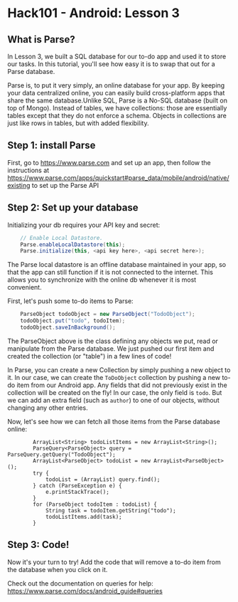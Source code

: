 # Hack101 - Android: Lesson 3 #


What is Parse?
--------------------

In Lesson 3, we built a SQL database for our to-do app and used it to store our tasks. In this tutorial, you'll see how easy it is to swap that out for a Parse database. 

Parse is, to put it very simply, an online database for your app. By keeping your data centralized online, you can easily build cross-platform apps that share the same database.Unlike SQL, Parse is a No-SQL database (built on top of Mongo). Instead of tables, we have collections: those are essentially tables except that they do not enforce a schema. Objects in collections are just like rows in tables, but with added flexibility. 

Step 1: install Parse 
---------------------------------------------

First, go to https://www.parse.com and set up an app, then follow the instructions at https://www.parse.com/apps/quickstart#parse_data/mobile/android/native/existing to set up the Parse API
 

Step 2: Set up your database
---------------------------------------------

Initializing your db requires your API key and secret:

```java
    // Enable Local Datastore.
    Parse.enableLocalDatastore(this);
    Parse.initialize(this, <api key here>, <api secret here>);
```
The Parse local datastore is an offline database maintained in your app, so that the app can still function if it is not connected to the internet. This allows you to synchronize with the online db whenever it is most convenient.

First, let's push some to-do items to Parse:

```java
    ParseObject todoObject = new ParseObject("TodoObject");
    todoObject.put("todo", todoItem);
    todoObject.saveInBackground();
```

The ParseObject above is the class defining any objects we put, read or manipulate from the Parse database. We just pushed our first item and created the collection (or "table") in a few lines of code! 

In Parse, you can create a new Collection by simply pushing a new object to it. In our case, we can create the `ToDoObject` collection by pushing a new to-do item from our Android app. Any fields that did not previously exist in the collection will be created on the fly! In our case, the only field is `todo`. But we can add an extra field (such as `author`) to one of our objects, without changing any other entries.


Now, let's see how we can fetch all those items from the Parse database online:

````
        ArrayList<String> todoListItems = new ArrayList<String>();
        ParseQuery<ParseObject> query = ParseQuery.getQuery("TodoObject");
        ArrayList<ParseObject> todoList = new ArrayList<ParseObject>();
        try {
            todoList = (ArrayList) query.find();
        } catch (ParseException e) {
            e.printStackTrace();
        }
        for (ParseObject todoItem : todoList) {
            String task = todoItem.getString("todo");
            todoListItems.add(task);
        }
````

Step 3: Code! 
---------------------------------------------

Now it's your turn to try! Add the code that will remove a to-do item from the database when you click on it. 

Check out the documentation on queries for help: https://www.parse.com/docs/android_guide#queries
